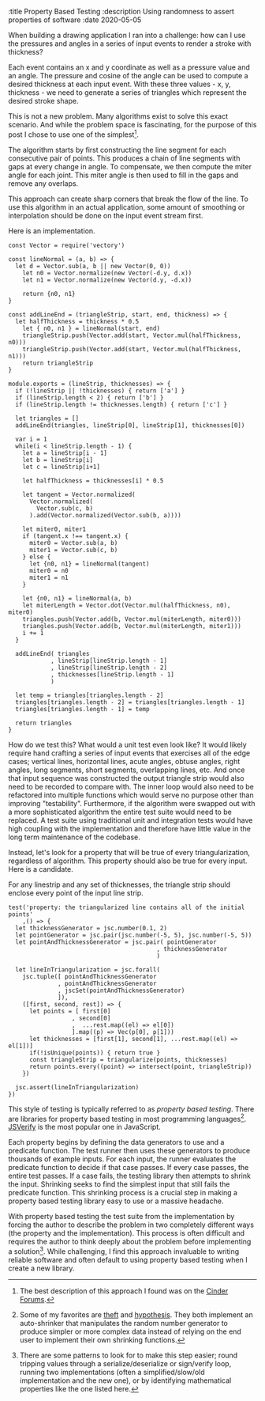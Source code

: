 :title Property Based Testing
:description Using randomness to assert properties of software
:date 2020-05-05

<script type="application/javascript" src="triangularizationDemo.dist.js"></script>

When building a drawing application I ran into a challenge: how can I use the pressures and angles in a series of input events to render a stroke with thickness?

Each event contains an x and y coordinate as well as a pressure value and an angle.
The pressure and cosine of the angle can be used to compute a desired thickness at each input event.
With these three values - x, y, thickness - we need to generate a series of triangles which represent the desired stroke shape.

This is not a new problem.
Many algorithms exist to solve this exact scenario.
And while the problem space is fascinating, for the purpose of this post I chose to use one of the simplest[^1].

The algorithm starts by first constructing the line segment for each consecutive pair of points.
This produces a chain of line segments with gaps at every change in angle.
To compensate, we then compute the miter angle for each joint.
This miter angle is then used to fill in the gaps and remove any overlaps.

This approach can create sharp corners that break the flow of the line.
To use this algorithm in an actual application, some amount of smoothing or interpolation should be done on the input event stream first.

<style>
canvas { max-width: 100%; }
button { font-size: 1em; padding: 0.2em; }
</style>
<div id="triangularizationDemo"></div>

Here is an implementation.

    const Vector = require('vectory')

    const lineNormal = (a, b) => {
      let d = Vector.sub(a, b || new Vector(0, 0))
        let n0 = Vector.normalize(new Vector(-d.y, d.x))
        let n1 = Vector.normalize(new Vector(d.y, -d.x))

        return {n0, n1}
    }

    const addLineEnd = (triangleStrip, start, end, thickness) => {
      let halfThickness = thickness * 0.5
        let { n0, n1 } = lineNormal(start, end)
        triangleStrip.push(Vector.add(start, Vector.mul(halfThickness, n0)))
        triangleStrip.push(Vector.add(start, Vector.mul(halfThickness, n1)))
        return triangleStrip
    }

    module.exports = (lineStrip, thicknesses) => {
      if (!lineStrip || !thicknesses) { return ['a'] }
      if (lineStrip.length < 2) { return ['b'] }
      if (lineStrip.length != thicknesses.length) { return ['c'] }

      let triangles = []
      addLineEnd(triangles, lineStrip[0], lineStrip[1], thicknesses[0])

      var i = 1
      while(i < lineStrip.length - 1) {
        let a = lineStrip[i - 1]
        let b = lineStrip[i]
        let c = lineStrip[i+1]

        let halfThickness = thicknesses[i] * 0.5

        let tangent = Vector.normalized(
          Vector.normalized(
            Vector.sub(c, b)
          ).add(Vector.normalized(Vector.sub(b, a))))

        let miter0, miter1
        if (tangent.x !== tangent.x) {
          miter0 = Vector.sub(a, b)
          miter1 = Vector.sub(c, b)
        } else {
          let {n0, n1} = lineNormal(tangent)
          miter0 = n0
          miter1 = n1
        }

        let {n0, n1} = lineNormal(a, b)
        let miterLength = Vector.dot(Vector.mul(halfThickness, n0), miter0)
        triangles.push(Vector.add(b, Vector.mul(miterLength, miter0)))
        triangles.push(Vector.add(b, Vector.mul(miterLength, miter1)))
        i += 1
      }

      addLineEnd( triangles
                , lineStrip[lineStrip.length - 1]
                , lineStrip[lineStrip.length - 2]
                , thicknesses[lineStrip.length - 1]
                )

      let temp = triangles[triangles.length - 2]
      triangles[triangles.length - 2] = triangles[triangles.length - 1]
      triangles[triangles.length - 1] = temp

      return triangles
    }

How do we test this?
What would a unit test even look like? It would likely require hand crafting a series of input events that exercises all of the edge cases; vertical lines, horizontal lines, acute angles, obtuse angles, right angles, long segments, short segments, overlapping lines, etc. And once that input sequence was constructed the output triangle strip would also need to be recorded to compare with.
The inner loop would also need to be refactored into multiple functions which would serve no purpose other than improving "testability".
Furthermore, if the algorithm were swapped out with a more sophisticated algorithm the entire test suite would need to be replaced.
A test suite using traditional unit and integration tests would have high coupling with the implementation and therefore have little value in the long term maintenance of the codebase.

Instead, let's look for a property that will be true of every triangularization, regardless of algorithm.
This property should also be true for every input.
Here is a candidate.

For any linestrip and any set of thicknesses, the triangle strip should enclose every point of the input line strip.

    test('property: the triangularized line contains all of the initial points'
        ,() => {
      let thicknessGenerator = jsc.number(0.1, 2)
      let pointGenerator = jsc.pair(jsc.number(-5, 5), jsc.number(-5, 5))
      let pointAndThicknessGenerator = jsc.pair( pointGenerator
                                              , thicknessGenerator
                                              )

      let lineInTriangularization = jsc.forall(
        jsc.tuple([ pointAndThicknessGenerator
                  , pointAndThicknessGenerator
                  , jscSet(pointAndThicknessGenerator)
                  ]),
        ([first, second, rest]) => {
          let points = [ first[0]
                      , second[0]
                      ,  ...rest.map((el) => el[0])
                      ].map((p) => Vec(p[0], p[1]))
          let thicknesses = [first[1], second[1], ...rest.map((el) => el[1])]
          if(!isUnique(points)) { return true }
          const triangleStrip = triangularize(points, thicknesses)
          return points.every((point) => intersect(point, triangleStrip))
        })

      jsc.assert(lineInTriangularization)
    })

This style of testing is typically referred to as _property based testing_.
There are libraries for property based testing in most programming languages[^2].
[JSVerify](https://jsverify.github.io/) is the most popular one in JavaScript.

Each property begins by defining the data generators to use and a predicate function.
The test runner then uses these generators to produce thousands of example inputs.
For each input, the runner evaluates the predicate function to decide if that case passes.
If every case passes, the entire test passes.
If a case fails, the testing library then attempts to shrink the input.
Shrinking seeks to find the simplest input that still fails the predicate function.
This shrinking process is a crucial step in making a property based testing library easy to use or a massive headache.

With property based testing the test suite from the implementation by forcing the author to describe the problem in two completely different ways (the property and the implementation).
This process is often difficult and requires the author to think deeply about the problem before implementing a solution[^3].
While challenging, I find this approach invaluable to writing reliable software and often default to using property based testing when I create a new library.

[^1]: The best description of this approach I found was on the [Cinder Forums](https://web.archive.org/web/20120626185810/http://forum.libcinder.org/topic/smooth-thick-lines-using-geometry-shader#23286000001269127).

[^2]: Some of my favorites are [theft](https://github.com/silentbicycle/theft) and [hypothesis](https://github.com/HypothesisWorks/hypothesis/tree/master/hypothesis-python). They both implement an auto-shrinker that manipulates the random number generator to produce simpler or more complex data instead of relying on the end user to implement their own shrinking functions.

[^3]: There are some patterns to look for to make this step easier; round tripping values through a serialize/deserialize or sign/verify loop, running two implementations (often a simplified/slow/old implementation and the new one), or by identifying mathematical properties like the one listed here.
